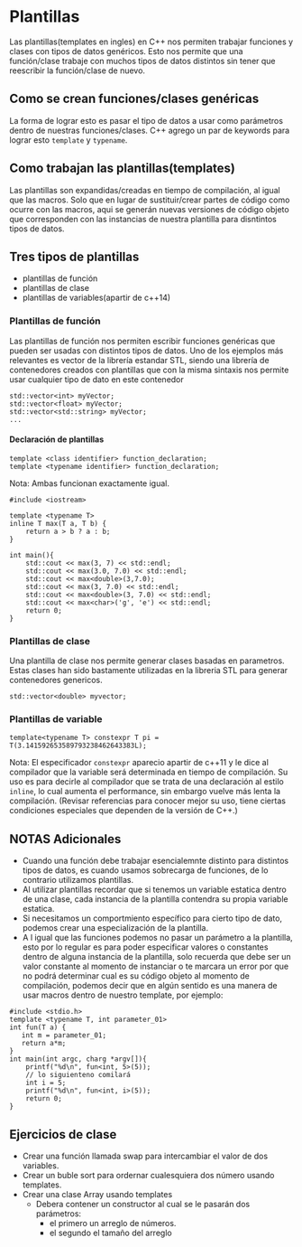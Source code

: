 # Plantillas
Las plantillas(templates en ingles) en C++ nos permiten trabajar funciones y clases con tipos de datos gen&eacute;ricos.
Esto nos permite que una funci&oacute;n/clase trabaje con muchos tipos de datos distintos sin tener que reescribir la funci&oacute;n/clase de nuevo. 

## Como se crean funciones/clases gen&eacute;ricas
La forma de lograr esto es pasar el tipo de datos a usar como par&aacute;metros dentro de nuestras funciones/clases. C++ agrego un par de keywords para lograr esto `template` y `typename`.

## Como trabajan las plantillas(templates)
Las plantillas son expandidas/creadas en tiempo de compilación, al igual que las macros. Solo que en lugar de sustituir/crear partes de código como ocurre con las macros, aqui  se generán nuevas versiones de código objeto que corresponden con las instancias de nuestra plantilla para disntintos tipos de datos.

## Tres tipos de plantillas
- plantillas de funci&oacute;n
- plantillas de clase
- plantillas de variables(apartir de c++14)

### Plantillas de funci&oacute;n
Las plantillas de función nos permiten escribir funciones genéricas que pueden ser usadas con distintos tipos de datos. Uno de los ejemplos más relevantes es vector de la librería estandar STL, siendo una librería de contenedores creados con plantillas que con la misma sintaxis nos permite usar cualquier tipo de dato en este contenedor

```
std::vector<int> myVector;
std::vector<float> myVector;
std::vector<std::string> myVector;
...
```
#### Declaración de plantillas

```
template <class identifier> function_declaration;
template <typename identifier> function_declaration;
```

Nota: Ambas funcionan exactamente igual.

```
#include <iostream>

template <typename T>
inline T max(T a, T b) {
    return a > b ? a : b;
}

int main(){
    std::cout << max(3, 7) << std::endl;
    std::cout << max(3.0, 7.0) << std::endl;
    std::cout << max<double>(3,7.0);
    std::cout << max(3, 7.0) << std::endl;
    std::cout << max<double>(3, 7.0) << std::endl;
    std::cout << max<char>('g', 'e') << std::endl;
    return 0;
}
```

### Plantillas de clase

Una plantilla de clase nos permite generar clases basadas en parametros. Estas clases han sido bastamente utilizadas en la libreria STL para generar contenedores genericos. 
```
std::vector<double> myvector;
```

### Plantillas de variable
```
template<typename T> constexpr T pi = T(3.141592653589793238462643383L);
```

Nota: El especificador ```constexpr```  aparecio apartir de c++11 y le dice al compilador que la variable será  determinada en
tiempo de compilaci&oacute;n. Su uso es para decirle al compilador que se trata de una declaraci&oacute;n al estilo ```inline```, lo cual aumenta el performance, sin embargo vuelve m&aacute;s lenta la compilaci&oacute;n. (Revisar referencias para conocer mejor su uso, tiene ciertas condiciones especiales que dependen de la versi&oacute;n de C++.)

## NOTAS Adicionales
- Cuando una función debe trabajar esencialemnte distinto para distintos tipos de datos, es cuando usamos sobrecarga de funciones, de lo contrario
utilizamos plantillas.
- Al utilizar plantillas recordar que si tenemos un variable estatica dentro de una clase, cada instancia de la plantilla contendra su propia variable estatica.
- Si necesitamos un comportmiento específico para cierto tipo de dato, podemos crear una especialización de la plantilla.
- A l igual que las funciones podemos no pasar un parámetro a la plantilla, esto por lo regular es para poder especificar valores o constantes dentro de alguna instancia de la plantilla, solo recuerda que debe ser un valor constante al momento de instanciar o te marcara un error por que no podrá determinar cual es su código objeto al momento de compilación, podemos decir que en algún sentido es una manera de usar macros dentro de nuestro template, por ejemplo:
```
#include <stdio.h>
template <typename T, int parameter_01> 
int fun(T a) { 
   int m = parameter_01; 
   return a*m;
}
int main(int argc, charg *argv[]){
    printf("%d\n", fun<int, 5>(5));
    // lo siguienteno comilará
    int i = 5;
    printf("%d\n", fun<int, i>(5));
    return 0;
}
```


## Ejercicios de clase

- Crear una funci&oacute;n llamada swap para intercambiar el valor de dos variables.
- Crear un buble sort para ordernar cualesquiera dos
n&uacute;mero usando templates.
- Crear una clase Array usando templates
    - Debera contener un constructor al cual se le pasar&aacute;n dos par&aacute;metros:
        - el primero un arreglo de n&uacute;meros.
        - el segundo el tamaño del arreglo


